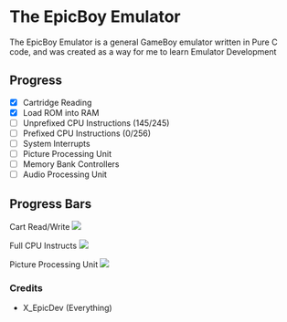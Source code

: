 # The EpicBoy Emulator
The EpicBoy Emulator is a general GameBoy emulator written in Pure C code, and was created 
as a way for me to learn Emulator Development

## Progress
- [x] Cartridge Reading
- [x] Load ROM into RAM
- [ ] Unprefixed CPU Instructions (145/245)
- [ ] Prefixed CPU Instructions (0/256)
- [ ] System Interrupts
- [ ] Picture Processing Unit
- [ ] Memory Bank Controllers
- [ ] Audio Processing Unit

## Progress Bars
Cart Read/Write
![](https://geps.dev/progress/87)

Full CPU Instructs
![](https://geps.dev/progress/28)

Picture Processing Unit
![](https://geps.dev/progress/0)


### Credits

- X_EpicDev (Everything)



